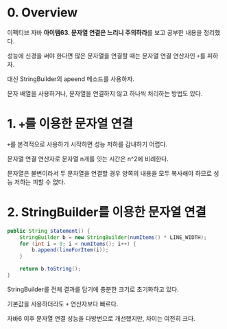 # 0. Overview

이펙티브 자바 **아이템63. 문자열 연결은 느리니 주의하라**를 보고 공부한 내용을 정리했다.

성능에 신경을 써야 한다면 많은 문자열을 연결할 때는 문자열 연결 연산자인 `+`를 피하자.

대신 StringBuilder의 apeend 메소드를 사용하자.

문자 배열을 사용하거나, 문자열을 연결하지 않고 하나씩 처리하는 방법도 있다.

# 1. `+`를 이용한 문자열 연결

`+`를 본격적으로 사용하기 시작하면 성능 저하를 감내하기 어렵다.

문자열 연결 연산자로 문자열 n개를 잇는 시간은 n^2에 비례한다.

문자열은 불변이라서 두 문자열을 연결할 경우 양쪽의 내용을 모두 복사해야 하므로 성능 저하는 피할 수 없다.

# 2. StringBuilder를 이용한 문자열 연결

```java
public String statement() {
    StringBuilder b = new StringBuilder(numItems() * LINE_WIDTH);
    for (int i = 0; i < numItems(); i++) {
        b.append(lineForItem(i));
    }

    return b.toString();
}
```

StringBuilder를 전체 결과를 담기에 충분한 크기로 초기화하고 있다.

기본값을 사용하더라도 `+` 연산자보다 빠르다.

자바6 이후 문자열 연결 성능을 다방변으로 개선했지만, 차이는 여전히 크다.
